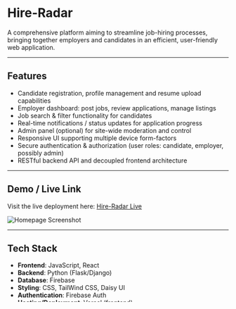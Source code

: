 # Hire-Radar

A comprehensive platform aiming to streamline job-hiring processes, bringing together employers and candidates in an efficient, user-friendly web application.

---

## Features
- Candidate registration, profile management and resume upload capabilities  
- Employer dashboard: post jobs, review applications, manage listings  
- Job search & filter functionality for candidates  
- Real-time notifications / status updates for application progress  
- Admin panel (optional) for site-wide moderation and control  
- Responsive UI supporting multiple device form-factors  
- Secure authentication & authorization (user roles: candidate, employer, possibly admin)  
- RESTful backend API and decoupled frontend architecture  

---

## Demo / Live Link
Visit the live deployment here: [Hire-Radar Live](https://hire-radar.vercel.app)

![Homepage Screenshot](./assets/#1.jpg)

---

## Tech Stack
- **Frontend**: JavaScript, React  
- **Backend**: Python (Flask/Django)
- **Database**: Firebase  
- **Styling**: CSS, TailWind CSS, Daisy UI  
- **Authentication**: Firebase Auth  
- **Hosting/Deployment**: Vercel (frontend)  

---

## Architecture & Structure

Hire-Radar/
├───client
│   ├───.dist
│   ├───public
│   └───src
│       ├───api
│       ├───assets
│       │   └───animations
│       ├───components
│       │   └───auth
│       ├───context
│       ├───css
│       ├───data
│       ├───pages
│       ├───section
│       │   └───Resume Generator
│       └───utils
└───server
    ├───fonts
    └───model

---

## Installation & Setup

### 1. Clone the repository
```bash
git clone https://github.com/Dev1903/Hire-Radar.git
cd Hire-Radar
```

---

## FrontEnd Setup
```bash
cd client
npm install
npm run dev
```

---

## Backend Setup
```bash
cd ../server

# Install dependencies
pip install -r requirements.txt  # if Python backend

# Start the backend server
python app.py
```

---

## Usage

1. Create an account

2. Navigate through our services Resume Maker, Job Search, ATS Score Check

3. Provide us with a little review of any inconvenience or praise

---

## Contributing

Contributions are welcome! Follow these steps:

- Fork the repository

- Create a new branch
```bash
git checkout -b feature/your-feature
```

- Commit and push your changes
```bash
git commit -m "Add new feature"
git push origin feature/your-feature
```

- Open a Pull Request

- Please make sure to update documentation and tests if applicable.

---

## Contact

Author: [Dev1903](https://github.com/Dev1903), [Sneha-jana](https://github.com/Sneha-jana), [Deba8016](https://github.com/Deba8016)

Feel free to reach out for questions, suggestions, or collaboration opportunities.
